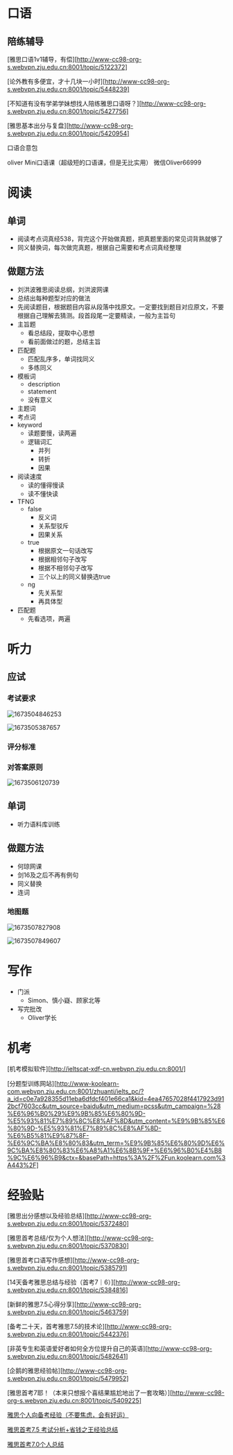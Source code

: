 # 口语

## 陪练辅导

[雅思口语1v1辅导，有偿][http://www-cc98-org-s.webvpn.zju.edu.cn:8001/topic/5122372]

[论外教有多便宜，才十几块一小时][http://www-cc98-org-s.webvpn.zju.edu.cn:8001/topic/5448239]

[不知道有没有学弟学妹想找人陪练雅思口语呀？][http://www-cc98-org-s.webvpn.zju.edu.cn:8001/topic/5427756]

[雅思基本出分与复盘][http://www-cc98-org-s.webvpn.zju.edu.cn:8001/topic/5420954]



口语合意包



oliver Mini口语课（超级短的口语课，但是无比实用） 微信Oliver66999



# 阅读

## 单词

- 阅读考点词真经538，背完这个开始做真题，把真题里面的常见词背熟就够了
- 同义替换词，每次做完真题，根据自己需要和考点词真经整理



## 做题方法

+ 刘洪波雅思阅读总纲，刘洪波网课
+ 总结出每种题型对应的做法
+ 先阅读题目，根据题目内容从段落中找原文。一定要找到题目对应原文，不要根据自己理解去猜测。段首段尾一定要精读，一般为主旨句
+ 主旨题
  - 看总结段，提取中心思想
  - 看前面做过的题，总结主旨
+ 匹配题
  - 匹配乱序多，单词找同义
  - 多练同义
+ 模板词
  - description
  - statement
  - 没有意义
+ 主题词
+ 考点词
+ keyword
  - 读题要慢，读两遍
  - 逻辑词汇
    - 并列
    - 转折
    - 因果
+ 阅读速度
  - 读的懂得慢读
  - 读不懂快读
+ TFNG
  - false
    - 反义词
    - 关系型驳斥
    - 因果关系
  - true
    - 根据原文一句话改写
    - 根据相邻句子改写
    - 根据不相邻句子改写
    - 三个以上的同义替换选true
  - ng
    - 先关系型
    - 再具体型
+ 匹配题
  - 先看选项，两遍







# 听力



## 应试



### 考试要求

![1673504846253](https://raw.githubusercontent.com/feixue-altaaa/picture/master/pic/202402211702959.png)



![1673505387657](https://raw.githubusercontent.com/feixue-altaaa/picture/master/pic/202402211702037.png)



### 评分标准

### 对答案原则

![1673506120739](https://raw.githubusercontent.com/feixue-altaaa/picture/master/pic/202402211702856.png)









## 单词

+ 听力语料库训练



## 做题方法

+ 何琼网课
+ 剑16及之后不再有例句
+ 同义替换
+ 连词



### 地图题

![1673507827908](https://raw.githubusercontent.com/feixue-altaaa/picture/master/pic/202402211702335.png)



![1673507849607](https://raw.githubusercontent.com/feixue-altaaa/picture/master/pic/202402211747132.png)











# 写作

- 门派
  - Simon、慎小嶷、顾家北等
- 写完批改
  - Oliver学长



# 机考

[机考模拟软件][http://ieltscat-xdf-cn.webvpn.zju.edu.cn:8001/]

[分题型训练网站][http://www-koolearn-com.webvpn.zju.edu.cn:8001/zhuanti/ielts_pc/?a_id=c0e7a928355d11eba6dfdcf401e66ca1&kid=4ea47657028f4417923d912bcf7603cc&utm_source=baidu&utm_medium=pcss&utm_campaign=%28%E6%96%B0%29%E9%9B%85%E6%80%9D-%E5%93%81%E7%89%8C%E8%AF%8D&utm_content=%E9%9B%85%E6%80%9D-%E5%93%81%E7%89%8C%E8%AF%8D-%E6%B5%81%E9%87%8F-%E6%9C%BA%E8%80%83&utm_term=%E9%9B%85%E6%80%9D%E6%9C%BA%E8%80%83%E6%A8%A1%E6%8B%9F+%E6%96%B0%E4%B8%9C%E6%96%B9&ctx=&basePath=https%3A%2F%2Fun.koolearn.com%3A443%2F]





# 经验贴

[雅思出分感想以及经验总结][http://www-cc98-org-s.webvpn.zju.edu.cn:8001/topic/5372480]

[雅思首考总结/仅为个人想法][http://www-cc98-org-s.webvpn.zju.edu.cn:8001/topic/5370830]

[雅思首考口语写作感想][http://www-cc98-org-s.webvpn.zju.edu.cn:8001/topic/5385791]

[14天备考雅思总结与经验（首考7｜6）][http://www-cc98-org-s.webvpn.zju.edu.cn:8001/topic/5384816]

[新鲜的雅思7.5心得分享][http://www-cc98-org-s.webvpn.zju.edu.cn:8001/topic/5463759]

[备考二十天，首考雅思7.5的技术论][http://www-cc98-org-s.webvpn.zju.edu.cn:8001/topic/5442376]

[非英专生和英语爱好者如何全方位提升自己的英语][http://www-cc98-org-s.webvpn.zju.edu.cn:8001/topic/5482641]

[企鹅的雅思经验帖][http://www-cc98-org-s.webvpn.zju.edu.cn:8001/topic/5479952]

[雅思首考7耶！（本来只想报个喜结果尴尬地出了一套攻略）][http://www-cc98-org-s.webvpn.zju.edu.cn:8001/topic/5409225]

[雅思个人向备考经验（不要焦虑，会有好运）](http://www-cc98-org-s.webvpn.zju.edu.cn:8001/topic/5545417)

[雅思首考7.5 考试分析+省钱之王经验总结](http://www-cc98-org-s.webvpn.zju.edu.cn:8001/topic/5445009)

[雅思首考7.0个人总结](http://www-cc98-org-s.webvpn.zju.edu.cn:8001/topic/5424899)

